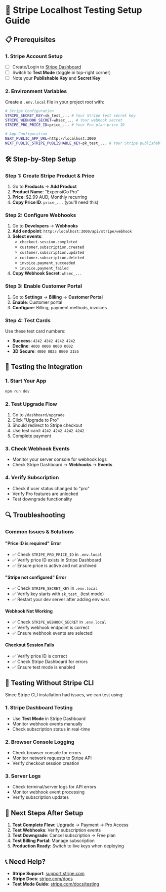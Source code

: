 # 🚀 Stripe Localhost Testing Setup Guide

## 📋 **Prerequisites**

### **1. Stripe Account Setup**

- [ ] Create/Login to [Stripe Dashboard](https://dashboard.stripe.com)
- [ ] Switch to **Test Mode** (toggle in top-right corner)
- [ ] Note your **Publishable Key** and **Secret Key**

### **2. Environment Variables**

Create a `.env.local` file in your project root with:

```bash
# Stripe Configuration
STRIPE_SECRET_KEY=sk_test_... # Your Stripe test secret key
STRIPE_WEBHOOK_SECRET=whsec_... # Your webhook secret
STRIPE_PRO_PRICE_ID=price_... # Your Pro plan price ID

# App Configuration
NEXT_PUBLIC_APP_URL=http://localhost:3000
NEXT_PUBLIC_STRIPE_PUBLISHABLE_KEY=pk_test_... # Your Stripe publishable key
```

## 🛠️ **Step-by-Step Setup**

### **Step 1: Create Stripe Product & Price**

1. Go to **Products** → **Add Product**
2. **Product Name**: "ExpensiGo Pro"
3. **Price**: $2.99 AUD, Monthly recurring
4. **Copy Price ID**: `price_...` (you'll need this)

### **Step 2: Configure Webhooks**

1. Go to **Developers** → **Webhooks**
2. **Add endpoint**: `http://localhost:3000/api/stripe/webhook`
3. **Select events**:
   - `checkout.session.completed`
   - `customer.subscription.created`
   - `customer.subscription.updated`
   - `customer.subscription.deleted`
   - `invoice.payment_succeeded`
   - `invoice.payment_failed`
4. **Copy Webhook Secret**: `whsec_...`

### **Step 3: Enable Customer Portal**

1. Go to **Settings** → **Billing** → **Customer Portal**
2. **Enable**: Customer portal
3. **Configure**: Billing, payment methods, invoices

### **Step 4: Test Cards**

Use these test card numbers:

- **Success**: `4242 4242 4242 4242`
- **Decline**: `4000 0000 0000 0002`
- **3D Secure**: `4000 0025 0000 3155`

## 🧪 **Testing the Integration**

### **1. Start Your App**

```bash
npm run dev
```

### **2. Test Upgrade Flow**

1. Go to `/dashboard/upgrade`
2. Click "Upgrade to Pro"
3. Should redirect to Stripe checkout
4. Use test card: `4242 4242 4242 4242`
5. Complete payment

### **3. Check Webhook Events**

- Monitor your server console for webhook logs
- Check Stripe Dashboard → **Webhooks** → **Events**

### **4. Verify Subscription**

- Check if user status changed to "pro"
- Verify Pro features are unlocked
- Test downgrade functionality

## 🔍 **Troubleshooting**

### **Common Issues & Solutions**

#### **"Price ID is required" Error**

- ✅ Check `STRIPE_PRO_PRICE_ID` in `.env.local`
- ✅ Verify price ID exists in Stripe Dashboard
- ✅ Ensure price is active and not archived

#### **"Stripe not configured" Error**

- ✅ Check `STRIPE_SECRET_KEY` in `.env.local`
- ✅ Verify key starts with `sk_test_` (test mode)
- ✅ Restart your dev server after adding env vars

#### **Webhook Not Working**

- ✅ Check `STRIPE_WEBHOOK_SECRET` in `.env.local`
- ✅ Verify webhook endpoint is correct
- ✅ Ensure webhook events are selected

#### **Checkout Session Fails**

- ✅ Verify price ID is correct
- ✅ Check Stripe Dashboard for errors
- ✅ Ensure test mode is enabled

## 📱 **Testing Without Stripe CLI**

Since Stripe CLI installation had issues, we can test using:

### **1. Stripe Dashboard Testing**

- Use **Test Mode** in Stripe Dashboard
- Monitor webhook events manually
- Check subscription status in real-time

### **2. Browser Console Logging**

- Check browser console for errors
- Monitor network requests to Stripe API
- Verify checkout session creation

### **3. Server Logs**

- Check terminal/server logs for API errors
- Monitor webhook event processing
- Verify subscription updates

## 🎯 **Next Steps After Setup**

1. **Test Complete Flow**: Upgrade → Payment → Pro Access
2. **Test Webhooks**: Verify subscription events
3. **Test Downgrade**: Cancel subscription → Free plan
4. **Test Billing Portal**: Manage subscription
5. **Production Ready**: Switch to live keys when deploying

## 📞 **Need Help?**

- **Stripe Support**: [support.stripe.com](https://support.stripe.com)
- **Stripe Docs**: [stripe.com/docs](https://stripe.com/docs)
- **Test Mode Guide**: [stripe.com/docs/testing](https://stripe.com/docs/testing)
